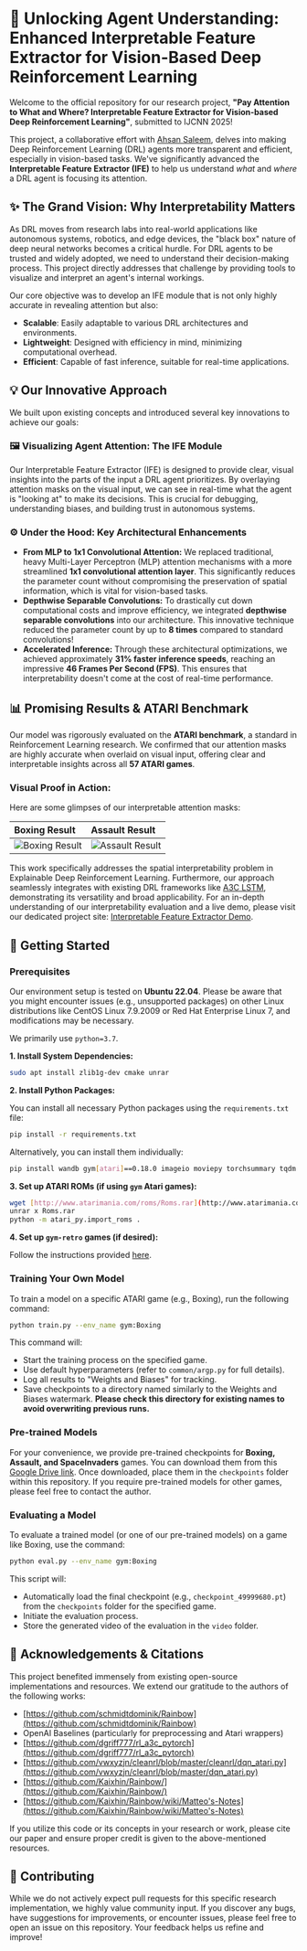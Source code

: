 # 🚀 **Unlocking Agent Understanding: Enhanced Interpretable Feature Extractor for Vision-Based Deep Reinforcement Learning**

Welcome to the official repository for our research project, **"Pay Attention to What and Where? Interpretable Feature Extractor for Vision-based Deep Reinforcement Learning"**, submitted to IJCNN 2025!

This project, a collaborative effort with [Ahsan Saleem](https://lnkd.in/ekiCtwaH), delves into making Deep Reinforcement Learning (DRL) agents more transparent and efficient, especially in vision-based tasks. We've significantly advanced the **Interpretable Feature Extractor (IFE)** to help us understand *what* and *where* a DRL agent is focusing its attention.

## ✨ **The Grand Vision: Why Interpretability Matters**

As DRL moves from research labs into real-world applications like autonomous systems, robotics, and edge devices, the "black box" nature of deep neural networks becomes a critical hurdle. For DRL agents to be trusted and widely adopted, we need to understand their decision-making process. This project directly addresses that challenge by providing tools to visualize and interpret an agent's internal workings.

Our core objective was to develop an IFE module that is not only highly accurate in revealing attention but also:
* **Scalable**: Easily adaptable to various DRL architectures and environments.
* **Lightweight**: Designed with efficiency in mind, minimizing computational overhead.
* **Efficient**: Capable of fast inference, suitable for real-time applications.

## 💡 **Our Innovative Approach**

We built upon existing concepts and introduced several key innovations to achieve our goals:

### 🖼️ **Visualizing Agent Attention: The IFE Module**
Our Interpretable Feature Extractor (IFE) is designed to provide clear, visual insights into the parts of the input a DRL agent prioritizes. By overlaying attention masks on the visual input, we can see in real-time what the agent is "looking at" to make its decisions. This is crucial for debugging, understanding biases, and building trust in autonomous systems.

### ⚙️ **Under the Hood: Key Architectural Enhancements**

* **From MLP to 1x1 Convolutional Attention:** We replaced traditional, heavy Multi-Layer Perceptron (MLP) attention mechanisms with a more streamlined **1x1 convolutional attention layer**. This significantly reduces the parameter count without compromising the preservation of spatial information, which is vital for vision-based tasks.
* **Depthwise Separable Convolutions:** To drastically cut down computational costs and improve efficiency, we integrated **depthwise separable convolutions** into our architecture. This innovative technique reduced the parameter count by up to **8 times** compared to standard convolutions!
* **Accelerated Inference:** Through these architectural optimizations, we achieved approximately **31% faster inference speeds**, reaching an impressive **46 Frames Per Second (FPS)**. This ensures that interpretability doesn't come at the cost of real-time performance.

## 📊 **Promising Results & ATARI Benchmark**

Our model was rigorously evaluated on the **ATARI benchmark**, a standard in Reinforcement Learning research. We confirmed that our attention masks are highly accurate when overlaid on visual input, offering clear and interpretable insights across all **57 ATARI games**.

### **Visual Proof in Action:**

Here are some glimpses of our interpretable attention masks:

| Boxing Result | Assault Result |
| :----------------------------------------------- | :------------------------------------------------- |
| ![Boxing Result](github_asset/boxing.gif?raw=true "Boxing Result") | ![Assault Result](github_asset/assault.gif?raw=true "Assault Result") |

This work specifically addresses the spatial interpretability problem in Explainable Deep Reinforcement Learning. Furthermore, our approach seamlessly integrates with existing DRL frameworks like [A3C LSTM](https://github.com/dgriff777/rl_a3c_pytorch), demonstrating its versatility and broad applicability. For an in-depth understanding of our interpretability evaluation and a live demo, please visit our dedicated project site: [Interpretable Feature Extractor Demo](https://sites.google.com/view/pay-attention-to-windows).

## 🚀 **Getting Started**

### **Prerequisites**

Our environment setup is tested on **Ubuntu 22.04**. Please be aware that you might encounter issues (e.g., unsupported packages) on other Linux distributions like CentOS Linux 7.9.2009 or Red Hat Enterprise Linux 7, and modifications may be necessary.

We primarily use `python=3.7`.

**1. Install System Dependencies:**

```bash
sudo apt install zlib1g-dev cmake unrar
```

**2. Install Python Packages:**

You can install all necessary Python packages using the `requirements.txt` file:

```bash
pip install -r requirements.txt
```

Alternatively, you can install them individually:

```bash
pip install wandb gym[atari]==0.18.0 imageio moviepy torchsummary tqdm rich procgen gym-retro torch stable_baselines3 atari_py==0.2.9 shimmy>=0.2.1
```

**3. Set up ATARI ROMs (if using `gym` Atari games):**

```bash
wget [http://www.atarimania.com/roms/Roms.rar](http://www.atarimania.com/roms/Roms.rar)
unrar x Roms.rar
python -m atari_py.import_roms .
```

**4. Set up `gym-retro` games (if desired):**

Follow the instructions provided [here](https://retro.readthedocs.io/en/latest/getting_started.html#importing-roms).

### **Training Your Own Model**

To train a model on a specific ATARI game (e.g., Boxing), run the following command:

```bash
python train.py --env_name gym:Boxing
```

This command will:
* Start the training process on the specified game.
* Use default hyperparameters (refer to `common/argp.py` for full details).
* Log all results to "Weights and Biases" for tracking.
* Save checkpoints to a directory named similarly to the Weights and Biases watermark. **Please check this directory for existing names to avoid overwriting previous runs.**

### **Pre-trained Models**

For your convenience, we provide pre-trained checkpoints for **Boxing, Assault, and SpaceInvaders** games. You can download them from this [Google Drive link](https://drive.google.com/drive/folders/1SMsP_MQN5sxevRQQ5ZmnklfT3o_C5tgQ?usp=drive_link). Once downloaded, place them in the `checkpoints` folder within this repository. If you require pre-trained models for other games, please feel free to contact the author.

### **Evaluating a Model**

To evaluate a trained model (or one of our pre-trained models) on a game like Boxing, use the command:

```bash
python eval.py --env_name gym:Boxing
```

This script will:
* Automatically load the final checkpoint (e.g., `checkpoint_49999680.pt`) from the `checkpoints` folder for the specified game.
* Initiate the evaluation process.
* Store the generated video of the evaluation in the `video` folder.

## 🙏 **Acknowledgements & Citations**

This project benefited immensely from existing open-source implementations and resources. We extend our gratitude to the authors of the following works:

* [https://github.com/schmidtdominik/Rainbow](https://github.com/schmidtdominik/Rainbow)
* OpenAI Baselines (particularly for preprocessing and Atari wrappers)
* [https://github.com/dgriff777/rl_a3c_pytorch](https://github.com/dgriff777/rl_a3c_pytorch)
* [https://github.com/vwxyzjn/cleanrl/blob/master/cleanrl/dqn_atari.py](https://github.com/vwxyzjn/cleanrl/blob/master/dqn_atari.py)
* [https://github.com/Kaixhin/Rainbow/](https://github.com/Kaixhin/Rainbow/)
* [https://github.com/Kaixhin/Rainbow/wiki/Matteo's-Notes](https://github.com/Kaixhin/Rainbow/wiki/Matteo's-Notes)

If you utilize this code or its concepts in your research or work, please cite our paper and ensure proper credit is given to the above-mentioned resources.

## 🤝 **Contributing**

While we do not actively expect pull requests for this specific research implementation, we highly value community input. If you discover any bugs, have suggestions for improvements, or encounter issues, please feel free to open an issue on this repository. Your feedback helps us refine and improve!

